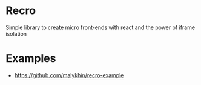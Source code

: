 # Recro

Simple library to create micro front-ends with react and the power of iframe isolation

# Examples

- https://github.com/malykhin/recro-example
